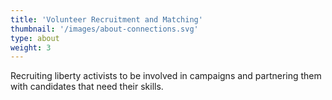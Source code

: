 ```yaml
---
title: 'Volunteer Recruitment and Matching'
thumbnail: '/images/about-connections.svg'
type: about
weight: 3
---
```


Recruiting liberty activists to be involved in campaigns and partnering them with candidates that need their skills. 
